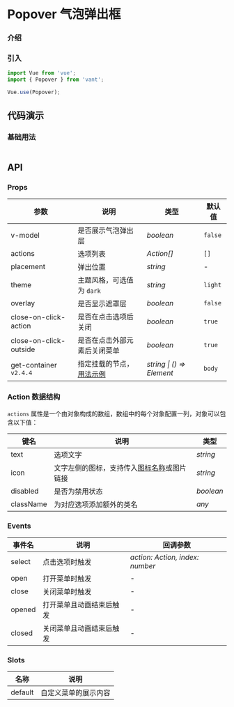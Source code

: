 # Popover 气泡弹出框

### 介绍

### 引入

```js
import Vue from 'vue';
import { Popover } from 'vant';

Vue.use(Popover);
```

## 代码演示

### 基础用法

```html

```

## API

### Props

| 参数 | 说明 | 类型 | 默认值 |
| --- | --- | --- | --- |
| v-model | 是否展示气泡弹出层 | _boolean_ | `false` |
| actions | 选项列表 | _Action[]_ | `[]` |
| placement | 弹出位置 | _string_ | - |
| theme | 主题风格，可选值为 `dark` | _string_ | `light` |
| overlay | 是否显示遮罩层 | _boolean_ | `false` |
| close-on-click-action | 是否在点击选项后关闭 | _boolean_ | `true` |
| close-on-click-outside | 是否在点击外部元素后关闭菜单 | _boolean_ | `true` |
| get-container `v2.4.4` | 指定挂载的节点，[用法示例](#/zh-CN/popup#zhi-ding-gua-zai-wei-zhi) | _string \| () => Element_ | `body` |

### Action 数据结构

`actions` 属性是一个由对象构成的数组，数组中的每个对象配置一列，对象可以包含以下值：

| 键名 | 说明 | 类型 |
| --- | --- | --- |
| text | 选项文字 | _string_ |
| icon | 文字左侧的图标，支持传入[图标名称](#/zh-CN/icon)或图片链接 | _string_ |
| disabled | 是否为禁用状态 | _boolean_ |
| className | 为对应选项添加额外的类名 | _any_ |

### Events

| 事件名 | 说明                     | 回调参数                        |
| ------ | ------------------------ | ------------------------------- |
| select | 点击选项时触发           | _action: Action, index: number_ |
| open   | 打开菜单时触发           | -                               |
| close  | 关闭菜单时触发           | -                               |
| opened | 打开菜单且动画结束后触发 | -                               |
| closed | 关闭菜单且动画结束后触发 | -                               |

### Slots

| 名称    | 说明                 |
| ------- | -------------------- |
| default | 自定义菜单的展示内容 |
